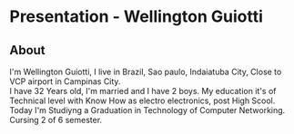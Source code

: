 # Presentation - Wellington Guiotti
## About
I'm Wellington Guiotti, I live in Brazil, Sao paulo, Indaiatuba City, Close to VCP airport in Campinas City.\
I have 32 Years old, I'm married and I have 2 boys. My education it's of Technical level with Know How as electro electronics, post High Scool.\
Today I'm Studiyng a Graduation in Technology of Computer Networking. Cursing 2 of 6 semester.
